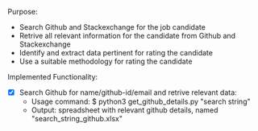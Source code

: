 Purpose:
* Search Github and Stackexchange for the job candidate
* Retrive all relevant information for the candidate from Github and Stackexchange
* Identify and extract data pertinent for rating the candidate
* Use a suitable methodology for rating the candidate

Implemented Functionality:
- [x] Search Github for name/github-id/email and retrive relevant data:
  * Usage command: $ python3 get_github_details.py "search string"
  * Output: spreadsheet with relevant github details, named "search_string_github.xlsx"


